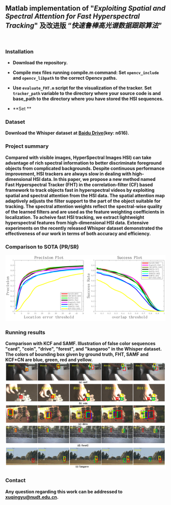 ## Matlab implementation of "*Exploiting Spatial and Spectral Attention for Fast Hyperspectral Tracking*" 及改进版 “*快速鲁棒高光谱数据跟踪算法*”
<br>

### Installation
* **Download the repository.**
* **Compile mex files running compile.m command: Set `opencv_include` and `opencv_libpath` to the correct Opencv paths.**

* **Use `evaluate_FHT.m` script for the visualization of the tracker. Set `tracker_path` variable to the directory where your source code is and base_path to the directory where you have stored the HSI sequences.**
* **Set **


### Dataset
**Download the Whisper dataset at [Baidu Drive](https://pan.baidu.com/share/init?surl=FY2L6L9SDKw-V-bUkuosSA)(key: n616).**

    
### Project summary
**Compared with visible images, HyperSpectral Images HSI) can take advantage of rich spectral information to better discriminate foreground objects from complicated backgrounds. Despite continuous performance improvement, HSI trackers are always slow in dealing with high-dimensional HSI data. In this paper, we propose a new method named Fast Hyperspectral Tracker (FHT) in the correlation-filter (CF) based framework to track objects fast in hyperspectral videos by exploiting spatial and spectral attention from the HSI data.  The spatial attention map adaptively adjusts the filter support to the part of the object suitable for tracking. The spectral attention weights reflect the spectral-wise quality of the learned filters and are used as the feature weighting coefficients in localization. To acheive fast HSI tracking, we extract lightweight hyperspectral features from high-dimensional HSI data. Extensive experiments on the recently released Whisper dataset demonstrated the effectiveness of our work in terms of both accuracy and efficiency.**

### Comparison to SOTA (PR/SR)
![](https://github.com/xuqingyu26/FHT/blob/main/images/RGBPRSR.png)

### Running results
**Comparison with KCF and SAMF. Illustration of false color sequences "card", "coin", "drive", "forest", and "kangaroo" in the Whisper dataset. The colors of bounding box given by ground truth, FHT, SAMF and KCF+CN are blue, green, red and yellow.**
![image](https://github.com/xuqingyu26/FHT/blob/main/images/quality.png)



### Contact
**Any question regarding this work can be addressed to [xuqingyu@nudt.edu.cn](xuqingyu@nudt.edu.cn).**

